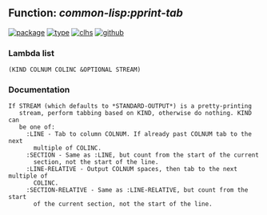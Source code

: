 ## Function: ***common-lisp:pprint-tab***
[![package](https://img.shields.io/badge/Package-COMMON--LISP-5f9ea0.svg?style=social&colorA=999999)](../) [![type](https://img.shields.io/badge/Type-Function-5f9ea0.svg?style=social&colorA=999999)](../#function) [![clhs](https://img.shields.io/badge/CLHS-PPRINT--TAB-5f9ea0.svg?style=social&colorA=999999)](http://www.lispworks.com/documentation/HyperSpec/Body/f_ppr_ta.htm) [![github](https://img.shields.io/badge/GitHub-View_the_source-5f9ea0.svg?style=social&colorA=999999&logo=github)](https://github.com/sbcl/sbcl/blob/master/src/code/pprint.lisp/) 
### Lambda list
```
(KIND COLNUM COLINC &OPTIONAL STREAM)
```
### Documentation
```
If STREAM (which defaults to *STANDARD-OUTPUT*) is a pretty-printing
   stream, perform tabbing based on KIND, otherwise do nothing. KIND can
   be one of:
     :LINE - Tab to column COLNUM. If already past COLNUM tab to the next
       multiple of COLINC.
     :SECTION - Same as :LINE, but count from the start of the current
       section, not the start of the line.
     :LINE-RELATIVE - Output COLNUM spaces, then tab to the next multiple of
       COLINC.
     :SECTION-RELATIVE - Same as :LINE-RELATIVE, but count from the start
       of the current section, not the start of the line.
```
